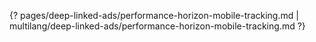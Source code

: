 {? pages/deep-linked-ads/performance-horizon-mobile-tracking.md | multilang/deep-linked-ads/performance-horizon-mobile-tracking.md ?}
